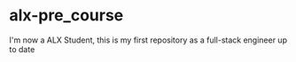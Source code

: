 # alx-pre_course
 I'm now a ALX Student, this is my first repository as a full-stack engineer 
up to date
